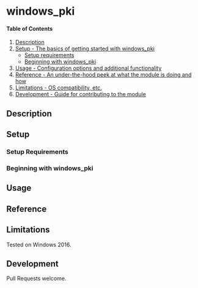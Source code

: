 # windows_pki


#### Table of Contents

1. [Description](#description)
2. [Setup - The basics of getting started with windows_pki](#setup)
    * [Setup requirements](#setup-requirements)
    * [Beginning with windows_pki](#beginning-with-windows_pki)
3. [Usage - Configuration options and additional functionality](#usage)
4. [Reference - An under-the-hood peek at what the module is doing and how](#reference)
5. [Limitations - OS compatibility, etc.](#limitations)
6. [Development - Guide for contributing to the module](#development)

## Description


## Setup


### Setup Requirements


### Beginning with windows_pki


## Usage


## Reference


## Limitations

Tested on Windows 2016.

## Development

Pull Requests welcome.

